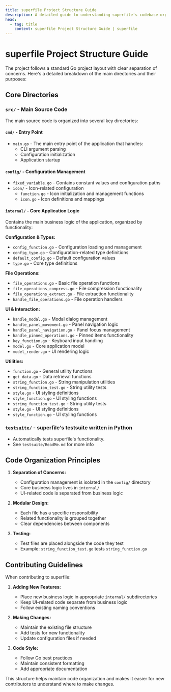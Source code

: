 ```yaml
---
title: superfile Project Structure Guide
description: A detailed guide to understanding superfile's codebase organization
head:
  - tag: title
    content: superfile Project Structure Guide | superfile
---
```


# superfile Project Structure Guide

The project follows a standard Go project layout with clear separation of concerns. Here's a detailed breakdown of the main directories and their purposes:

## Core Directories

### `src/` - Main Source Code

The main source code is organized into several key directories:

#### `cmd/` - Entry Point

- `main.go` - The main entry point of the application that handles:
  - CLI argument parsing
  - Configuration initialization
  - Application startup

#### `config/` - Configuration Management

- `fixed_variable.go` - Contains constant values and configuration paths
- `icon/` - Icon-related configuration
  - `function.go` - Icon initialization and management functions
  - `icon.go` - Icon definitions and mappings

#### `internal/` - Core Application Logic

Contains the main business logic of the application, organized by functionality:

**Configuration & Types:**

- `config_function.go` - Configuration loading and management
- `config_type.go` - Configuration-related type definitions
- `default_config.go` - Default configuration values
- `type.go` - Core type definitions

**File Operations:**

- `file_operations.go` - Basic file operation functions
- `file_operations_compress.go` - File compression functionality
- `file_operations_extract.go` - File extraction functionality
- `handle_file_operations.go` - File operation handlers

**UI & Interaction:**

- `handle_modal.go` - Modal dialog management
- `handle_panel_movement.go` - Panel navigation logic
- `handle_panel_navigation.go` - Panel focus management
- `handle_pinned_operations.go` - Pinned items functionality
- `key_function.go` - Keyboard input handling
- `model.go` - Core application model
- `model_render.go` - UI rendering logic

**Utilities:**

- `function.go` - General utility functions
- `get_data.go` - Data retrieval functions
- `string_function.go` - String manipulation utilities
- `string_function_test.go` - String utility tests
- `style.go` - UI styling definitions
- `style_function.go` - UI styling functions
- `string_function_test.go` - String utility tests
- `style.go` - UI styling definitions
- `style_function.go` - UI styling functions

### `testsuite/` - superfile's testsuite written in Python

- Automatically tests superfile's functionality.
- See `testsuite/ReadMe.md` for more info

## Code Organization Principles

1. **Separation of Concerns:**

   - Configuration management is isolated in the `config/` directory
   - Core business logic lives in `internal/`
   - UI-related code is separated from business logic

2. **Modular Design:**

   - Each file has a specific responsibility
   - Related functionality is grouped together
   - Clear dependencies between components

3. **Testing:**
   - Test files are placed alongside the code they test
   - Example: `string_function_test.go` tests `string_function.go`

## Contributing Guidelines

When contributing to superfile:

1. **Adding New Features:**

   - Place new business logic in appropriate `internal/` subdirectories
   - Keep UI-related code separate from business logic
   - Follow existing naming conventions

2. **Making Changes:**

   - Maintain the existing file structure
   - Add tests for new functionality
   - Update configuration files if needed

3. **Code Style:**
   - Follow Go best practices
   - Maintain consistent formatting
   - Add appropriate documentation

This structure helps maintain code organization and makes it easier for new contributors to understand where to make changes.
